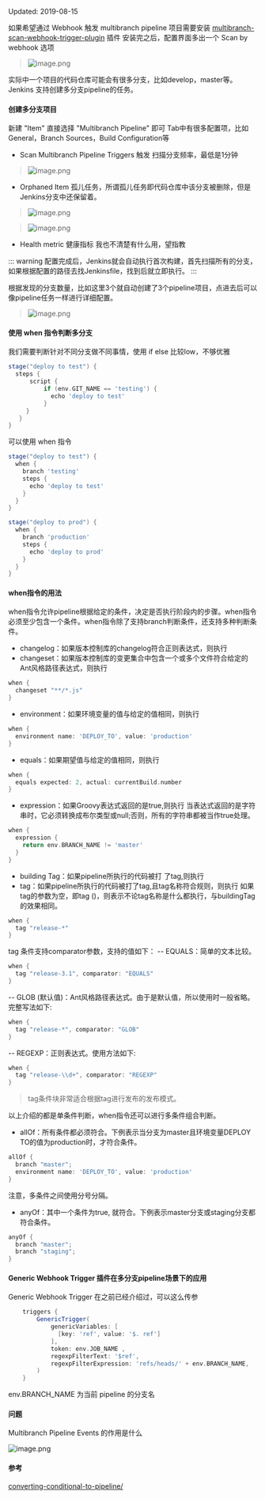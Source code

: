 Updated: 2019-08-15

如果希望通过 Webhook 触发 multibranch pipeline 项目需要安装 [multibranch-scan-webhook-trigger-plugin](https://github.com/jenkinsci/multibranch-scan-webhook-trigger-plugin) 插件
安装完之后，配置界面多出一个 Scan by webhook 选项
>  ![image.png](https://hexo-blog.pek3b.qingstor.com/upload_images/71414-e92092542fbe64a6.png?imageMogr2/auto-orient/strip%7CimageView2/2/w/1240)

实际中一个项目的代码仓库可能会有很多分支，比如develop，master等。Jenkins 支持创建多分支pipeline的任务。

#### 创建多分支项目

新建 "Item" 直接选择 "Multibranch Pipeline" 即可
Tab中有很多配置项，比如 General，Branch Sources，Build Configuration等

* Scan Multibranch Pipeline Triggers  触发 扫描分支频率，最低是1分钟
> ![image.png](https://hexo-blog.pek3b.qingstor.com/upload_images/71414-70b55405bde1054a.png?imageMogr2/auto-orient/strip%7CimageView2/2/w/1240)

* Orphaned Item 孤儿任务，所谓孤儿任务即代码仓库中该分支被删除，但是Jenkins分支中还保留着。

> ![image.png](https://hexo-blog.pek3b.qingstor.com/upload_images/71414-02395b9767e6ad5d.png?imageMogr2/auto-orient/strip%7CimageView2/2/w/1240)

> ![image.png](https://hexo-blog.pek3b.qingstor.com/upload_images/71414-a5c114379d09880c.png?imageMogr2/auto-orient/strip%7CimageView2/2/w/1240)

* Health metric  健康指标
我也不清楚有什么用，望指教

::: warning
配置完成后，Jenkins就会自动执行首次构建，首先扫描所有的分支，如果根据配置的路径去找Jenkinsfile，找到后就立即执行。
:::

根据发现的分支数量，比如这里3个就自动创建了3个pipeline项目，点进去后可以像pipeline任务一样进行详细配置。
> ![image.png](https://hexo-blog.pek3b.qingstor.com/upload_images/71414-300c5c35bc88c3f8.png?imageMogr2/auto-orient/strip%7CimageView2/2/w/1240)


#### 使用 when 指令判断多分支

我们需要判断针对不同分支做不同事情，使用 if else 比较low，不够优雅

```groovy
stage("deploy to test") {
  steps {
      script {
          if (env.GIT_NAME == 'testing') {
            echo 'deploy to test'
          }
     }
   }
}
```

可以使用 when 指令
```groovy
stage("deploy to test") {
  when {
    branch 'testing'
    steps {
      echo 'deploy to test'
    }
  }
}

stage("deploy to prod") {
  when {
    branch 'production'
    steps {
      echo 'deploy to prod'
    }
  }
}
```

#### when指令的用法

when指令允许pipeline根据给定的条件，决定是否执行阶段内的步骤。when指令必须至少包含一个条件。when指令除了支持branch判断条件，还支持多种判断条件。
* changelog：如果版本控制库的changelog符合正则表达式，则执行
* changeset：如果版本控制库的变更集合中包含一个或多个文件符合给定的Ant风格路径表达式，则执行
```groovy
when {
  changeset "**/*.js"
}
```
* environment：如果环境变量的值与给定的值相同，则执行
```groovy
when {
  environment name: 'DEPLOY_TO', value: 'production'
}
```
* equals：如果期望值与给定的值相同，则执行
```groovy
when {
  equals expected: 2, actual: currentBuild.number
}
```
* expression：如果Groovy表达式返回的是true,则执行
当表达式返回的是字符串时，它必须转换成布尔类型或null;否则，所有的字符串都被当作true处理。
```groovy
when {
  expression {
    return env.BRANCH_NAME != 'master'
  }
}
```
* building Tag：如果pipeline所执行的代码被打 了tag,则执行
* tag：如果pipeline所执行的代码被打了tag,且tag名称符合规则，则执行
如果tag的参数为空，即tag ()，则表示不论tag名称是什么都执行，与buildingTag的效果相同。
```groovy
when {
  tag "release-*"
}
```

tag 条件支持comparator参数，支持的值如下：
-- EQUALS：简单的文本比较。
```groovy
when {
  tag "release-3.1", comparator: "EQUALS"
}
```
-- GLOB (默认值)：Ant风格路径表达式。由于是默认值，所以使用时一般省略。完整写法如下:
```groovy
when {
  tag "release-*", comparator: "GLOB"
}
```
-- REGEXP：正则表达式。使用方法如下:
```groovy
when {
  tag "release-\\d+", comparator: "REGEXP"
}
```
> tag条件块非常适合根据tag进行发布的发布模式。

以上介绍的都是单条件判断，when指令还可以进行多条件组合判断。

* allOf：所有条件都必须符合。下例表示当分支为master且环境变量DEPLOY TO的值为production时，才符合条件。
```groovy
allOf {
  branch "master";
  environment name: 'DEPLOY_TO', value: 'production'
}
```
注意，多条件之间使用分号分隔。
* anyOf：其中一个条件为true, 就符合。下例表示master分支或staging分支都符合条件。
```groovy
anyOf {
  branch "master";
  branch "staging";
}
```

#### Generic Webhook Trigger 插件在多分支pipeline场景下的应用
Generic Webhook Trigger 在之前已经介绍过，可以这么传参
```groovy
    triggers {
        GenericTrigger(
            genericVariables: [
              [key: 'ref', value: '$. ref']
            ],
            token: env.JOB_NAME ,
            regexpFilterText: '$ref',
            regexpFilterExpression: 'refs/heads/' + env.BRANCH_NAME,
        )
    }
```
env.BRANCH_NAME 为当前 pipeline 的分支名
#### 问题

Multibranch Pipeline Events 的作用是什么

![image.png](https://hexo-blog.pek3b.qingstor.com/upload_images/71414-d174a685122cfa4c.png?imageMogr2/auto-orient/strip%7CimageView2/2/w/1240)


#### 参考
[converting-conditional-to-pipeline/](https://jenkins.io/blog/2017/01/19/converting-conditional-to-pipeline/)
